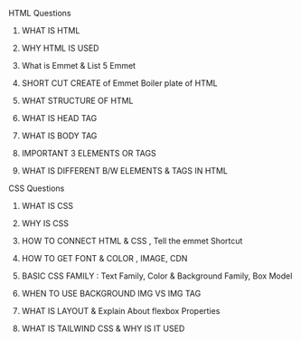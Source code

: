 HTML Questions

1. WHAT IS HTML
<!-- HTML is the standard markup language used to create web pages. -->

2. WHY HTML IS USED
<!-- HTML is used to structure and display content on the web. -->

3. What is Emmet & List 5 Emmet
<!-- Emmet is a tool that speeds up writing HTML/CSS using shortcuts like !, ul>li*5, div.container, a[href], img[src alt]. -->

4. SHORT CUT CREATE of Emmet Boiler plate of HTML
<!-- ! + Tab -->

5. WHAT STRUCTURE OF HTML
<!-- Basic HTML structure includes <!DOCTYPE html>, <html>, <head>, and <body> tags. -->

6. WHAT IS HEAD TAG
<!-- The <head> tag contains metadata and resources like title, styles, and scripts. -->

7. WHAT IS BODY TAG
<!-- The <body> tag holds all visible content shown in the browser. -->

8. IMPORTANT 3 ELEMENTS OR TAGS
<!-- <h1> for headings, <p> for paragraphs, and <button> for clickable buttons. -->

9. WHAT IS DIFFERENT B/W ELEMENTS & TAGS IN HTML
<!-- Tags are the code snippets like <p>, while elements are the complete structure like <p>Text</p>. -->

CSS Questions

1. WHAT IS CSS
<!-- CSS is a stylesheet language used to style and layout HTML elements. -->

2. WHY IS CSS
<!-- CSS is used to enhance the look and feel of websites with colors, fonts, and layouts. -->

3. HOW TO CONNECT HTML & CSS , Tell the emmet Shortcut
<!-- Use <link rel="stylesheet" href="style.css"> or Emmet shortcut link:css + Tab. -->

4. HOW TO GET FONT & COLOR , IMAGE, CDN
<!-- Use fonts.google.com, coolors.co, unsplash.com, and cdnjs.com. -->

5. BASIC CSS FAMILY : Text Family, Color & Background Family, Box Model
<!-- Use font-family, color, background-color, width, height, padding, margin, border. -->

6. WHEN TO USE BACKGROUND IMG VS IMG TAG
<!-- Use <img> for meaningful content and background-image for decorative purposes. -->

7. WHAT IS LAYOUT & Explain About flexbox Properties
<!-- Layout arranges elements on a page; Flexbox uses display: flex, justify-content, align-items, flex-wrap, and order. -->

8. WHAT IS TAILWIND CSS & WHY IS IT USED
<!-- Tailwind CSS is a utility-first framework used to build custom designs quickly with pre-defined classes. -->